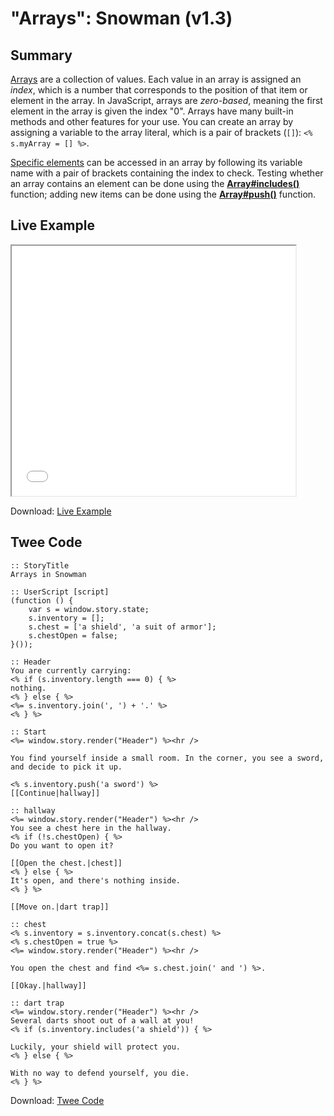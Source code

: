 # "Arrays": Snowman (v1.3)

## Summary

[Arrays](https://developer.mozilla.org/en-US/docs/Web/JavaScript/Reference/Global_Objects/Array) are a collection of values. Each value in an array is assigned an *index*, which is a number that corresponds to the position of that item or element in the array. In JavaScript, arrays are *zero-based*, meaning the first element in the array is given the index "0". Arrays have many built-in methods and other features for your use. You can create an array by assigning a variable to the array literal, which is a pair of brackets (`[]`): `<% s.myArray = [] %>`.

[Specific elements](https://developer.mozilla.org/en-US/docs/Web/JavaScript/Reference/Global_Objects/Array#Accessing_array_elements) can be accessed in an array by following its variable name with a pair of brackets containing the index to check. Testing whether an array contains an element can be done using the **[Array#includes()](https://developer.mozilla.org/en-US/docs/Web/JavaScript/Reference/Global_Objects/Array/includes)** function; adding new items can be done using the **[Array#push()](https://developer.mozilla.org/en-US/docs/Web/JavaScript/Reference/Global_Objects/Array/push)** function.

## Live Example

<section>
<iframe src="snowman_arrays_example.html" height=400 width=90%></iframe>

Download: <a href="snowman_arrays_example.html" target="_blank">Live Example</a>
</section>

## Twee Code

```twee
:: StoryTitle
Arrays in Snowman

:: UserScript [script]
(function () {
    var s = window.story.state;
    s.inventory = [];
    s.chest = ['a shield', 'a suit of armor'];
    s.chestOpen = false;
}());

:: Header
You are currently carrying:
<% if (s.inventory.length === 0) { %>
nothing.
<% } else { %>
<%= s.inventory.join(', ') + '.' %>
<% } %>

:: Start
<%= window.story.render("Header") %><hr />

You find yourself inside a small room. In the corner, you see a sword, and decide to pick it up.

<% s.inventory.push('a sword') %>
[[Continue|hallway]]

:: hallway
<%= window.story.render("Header") %><hr />
You see a chest here in the hallway.
<% if (!s.chestOpen) { %>
Do you want to open it?

[[Open the chest.|chest]]
<% } else { %>
It's open, and there's nothing inside.
<% } %>

[[Move on.|dart trap]]

:: chest
<% s.inventory = s.inventory.concat(s.chest) %>
<% s.chestOpen = true %>
<%= window.story.render("Header") %><hr />

You open the chest and find <%= s.chest.join(' and ') %>.

[[Okay.|hallway]]

:: dart trap
<%= window.story.render("Header") %><hr />
Several darts shoot out of a wall at you!
<% if (s.inventory.includes('a shield')) { %>

Luckily, your shield will protect you.
<% } else { %>

With no way to defend yourself, you die.
<% } %>
```

Download: <a href="snowman_arrays_twee.txt" target="_blank">Twee Code</a>

